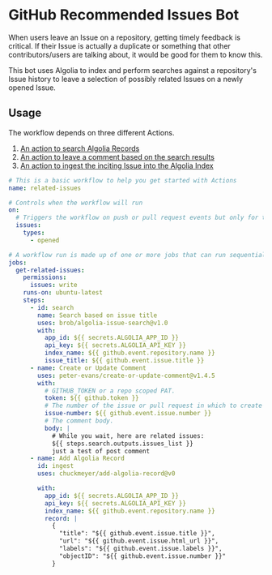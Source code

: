 # GitHub Recommended Issues Bot

When users leave an Issue on a repository, getting timely feedback is critical. If their Issue is actually a duplicate or something that other contributors/users are talking about, it would be good for them to know this.

This bot uses Algolia to index and perform searches against a repository's Issue history to leave a selection of possibly related Issues on a newly opened Issue.

## Usage

The workflow depends on three different Actions. 

1. [An action to search Algolia Records](https://github.com/marketplace/actions/get-algolia-issue-records)
2. [An action to leave a comment based on the search results](https://github.com/marketplace/actions/create-or-update-comment)
3. [An action to ingest the inciting Issue into the Algolia Index](https://github.com/marketplace/actions/create-or-update-algolia-index-record)

```yaml
# This is a basic workflow to help you get started with Actions
name: related-issues

# Controls when the workflow will run
on:
  # Triggers the workflow on push or pull request events but only for the main branch
  issues:
    types: 
      - opened

# A workflow run is made up of one or more jobs that can run sequentially or in parallel
jobs:
  get-related-issues:
    permissions: 
      issues: write
    runs-on: ubuntu-latest
    steps:
      - id: search
        name: Search based on issue title
        uses: brob/algolia-issue-search@v1.0
        with: 
          app_id: ${{ secrets.ALGOLIA_APP_ID }}
          api_key: ${{ secrets.ALGOLIA_API_KEY }}
          index_name: ${{ github.event.repository.name }}
          issue_title: ${{ github.event.issue.title }}
      - name: Create or Update Comment
        uses: peter-evans/create-or-update-comment@v1.4.5
        with:
          # GITHUB_TOKEN or a repo scoped PAT.
          token: ${{ github.token }}
          # The number of the issue or pull request in which to create a comment.
          issue-number: ${{ github.event.issue.number }}
          # The comment body.
          body: |
            # While you wait, here are related issues:
            ${{ steps.search.outputs.issues_list }}
            just a test of post comment
      - name: Add Algolia Record
        id: ingest
        uses: chuckmeyer/add-algolia-record@v0

        with:
          app_id: ${{ secrets.ALGOLIA_APP_ID }}
          api_key: ${{ secrets.ALGOLIA_API_KEY }}
          index_name: ${{ github.event.repository.name }}
          record: |
            {
              "title": "${{ github.event.issue.title }}", 
              "url": "${{ github.event.issue.html_url }}", 
              "labels": "${{ github.event.issue.labels }}",
              "objectID": "${{ github.event.issue.number }}"
            }
```